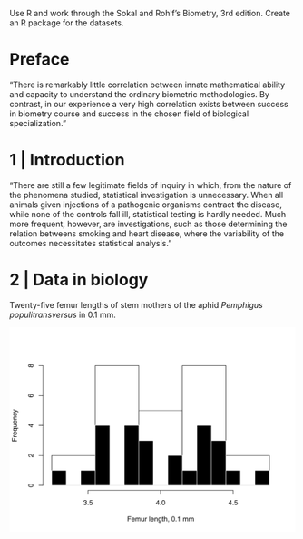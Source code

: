 Use R and work through the Sokal and Rohlf’s Biometry, 3rd edition.
Create an R package for the datasets.

# Preface

“There is remarkably little correlation between innate mathematical
ability and capacity to understand the ordinary biometric methodologies.
By contrast, in our experience a very high correlation exists between
success in biometry course and success in the chosen field of biological
specialization.”

# 1 | Introduction

“There are still a few legitimate fields of inquiry in which, from the
nature of the phenomena studied, statistical investigation is
unnecessary. When all animals given injections of a pathogenic organisms
contract the disease, while none of the controls fall ill, statistical
testing is hardly needed. Much more frequent, however, are
investigations, such as those determining the relation betweens smoking
and heart disease, where the variability of the outcomes necessitates
statistical analysis.”

# 2 | Data in biology

Twenty-five femur lengths of stem mothers of the aphid *Pemphigus
populitransversus* in 0.1 mm.

![](png/femur_length-1.png)
